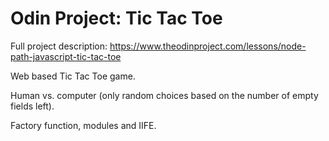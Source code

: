 # Odin Project: Tic Tac Toe

Full project description: https://www.theodinproject.com/lessons/node-path-javascript-tic-tac-toe



Web based Tic Tac Toe game.

Human vs. computer (only random choices based on the number of empty fields left).

Factory function, modules and IIFE.
